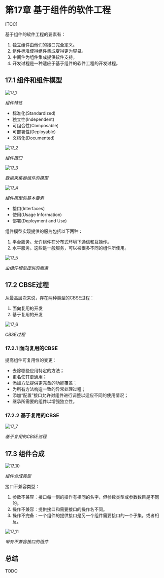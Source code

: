 # 第17章 基于组件的软件工程

[TOC]



基于组件的软件工程的要素有：

1. 独立组件由他们的接口完全定义。
2. 组件标准使得组件集成变得更为容易。
3. 中间件为组件集成提供软件支持。
4. 开发过程是一种适应于基于组件的软件工程的开发过程。

## 17.1 组件和组件模型

![17_1](res/17_1.png)

*组件特性*

- 标准化(Standardized)
- 独立性(Independent)
- 可组合性(Composable)
- 可部署性(Deployable)
- 文档化(Documented)

![17_2](res/17_2.png)

*组件接口*

![17_3](res/17_3.png)

*数据采集器组件的模型*

![17_4](res/17_4.png)

*组件模型的基本要素*

- 接口(Interfaces)
- 使用(Usage Information)
- 部署(Deployment and Use)

组件模型实现提供的服务包括以下两种：

1. 平台服务。允许组件在分布式环境下通信和互操作。
2. 水平服务。这些是一般服务，可以被很多不同的组件所使用。

![17_5](res/17_5.png)

*由组件模型提供的服务*



## 17.2 CBSE过程

从最高层次来说，存在两种类型的CBSE过程：

1. 面向复用的开发
2. 基于复用的开发

![17_6](res/17_6.png)

*CBSE过程*

### 17.2.1 面向复用的CBSE

提高组件可复用性的变更：

- 去除哪些应用特定的方法；
- 更名使其更通用；
- 添加方法提供更完备的功能覆盖；
- 为所有方法构造一致的异常处理过程；
- 添加“配置”接口允许对组件进行调整以适应不同的使用情况；
- 继承所需要的组件以增强独立性。

### 17.2.2 基于复用的CBSE

![17_7](res/17_7.png)

*基于复用的CBSE过程*



## 17.3 组件合成

![17_10](res/17_10.png)

*组件合成类型*

接口不兼容类型：

1. 参数不兼容：接口每一侧的操作有相同的名字，但参数类型或参数数目是不同的。
2. 操作不兼容：提供接口和需要接口的操作名不同。
3. 操作不完备：一个组件的提供接口是另一个组件需要接口的一个子集，或者相反。

![17_11](res/17_11.png)

*带有不兼容接口的组件*



## 总结

TODO